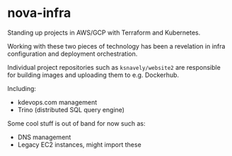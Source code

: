 # nova-infra

Standing up projects in AWS/GCP with Terraform and Kubernetes.

Working with these two pieces of technology has been a revelation
in infra configuration and deployment orchestration.

Individual project repositories such as `ksnavely/website2` are
responsible for building images and uploading them to e.g. Dockerhub.


Including:
 - kdevops.com management
 - Trino (distributed SQL query engine)

Some cool stuff is out of band for now such as:
 - DNS management
 - Legacy EC2 instances, might import these
